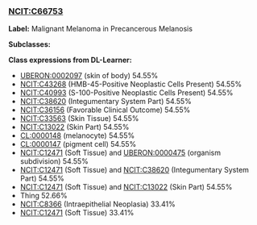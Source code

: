 
### [NCIT:C66753](http://purl.obolibrary.org/obo/NCIT_C66753)
**Label:** Malignant Melanoma in Precancerous Melanosis

**Subclasses:** 

**Class expressions from DL-Learner:**

- [UBERON:0002097](http://purl.obolibrary.org/obo/UBERON_0002097) (skin of body) 54.55%
- [NCIT:C43268](http://purl.obolibrary.org/obo/NCIT_C43268) (HMB-45-Positive Neoplastic Cells Present) 54.55%
- [NCIT:C40993](http://purl.obolibrary.org/obo/NCIT_C40993) (S-100-Positive Neoplastic Cells Present) 54.55%
- [NCIT:C38620](http://purl.obolibrary.org/obo/NCIT_C38620) (Integumentary System Part) 54.55%
- [NCIT:C36156](http://purl.obolibrary.org/obo/NCIT_C36156) (Favorable Clinical Outcome) 54.55%
- [NCIT:C33563](http://purl.obolibrary.org/obo/NCIT_C33563) (Skin Tissue) 54.55%
- [NCIT:C13022](http://purl.obolibrary.org/obo/NCIT_C13022) (Skin Part) 54.55%
- [CL:0000148](http://purl.obolibrary.org/obo/CL_0000148) (melanocyte) 54.55%
- [CL:0000147](http://purl.obolibrary.org/obo/CL_0000147) (pigment cell) 54.55%
- [NCIT:C12471](http://purl.obolibrary.org/obo/NCIT_C12471) (Soft Tissue) and [UBERON:0000475](http://purl.obolibrary.org/obo/UBERON_0000475) (organism subdivision) 54.55%
- [NCIT:C12471](http://purl.obolibrary.org/obo/NCIT_C12471) (Soft Tissue) and [NCIT:C38620](http://purl.obolibrary.org/obo/NCIT_C38620) (Integumentary System Part) 54.55%
- [NCIT:C12471](http://purl.obolibrary.org/obo/NCIT_C12471) (Soft Tissue) and [NCIT:C13022](http://purl.obolibrary.org/obo/NCIT_C13022) (Skin Part) 54.55%
- Thing 52.66%
- [NCIT:C8366](http://purl.obolibrary.org/obo/NCIT_C8366) (Intraepithelial Neoplasia) 33.41%
- [NCIT:C12471](http://purl.obolibrary.org/obo/NCIT_C12471) (Soft Tissue) 33.41%


